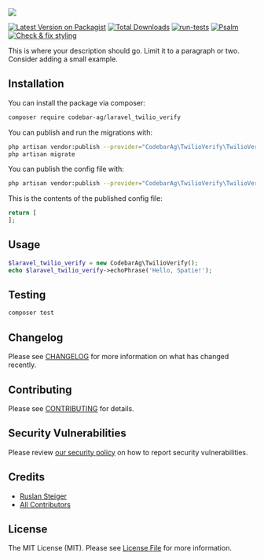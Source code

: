<img src="https://banners.beyondco.de/Laravel%20Twilio%20Verify.png?theme=light&packageManager=composer+require&packageName=codebar-ag%2Flaravel-twilio-verify&pattern=circuitBoard&style=style_2&description=An+opinionated+way+to+integrate+Twilio+Verify+with+Laravel&md=1&showWatermark=0&fontSize=150px&images=badge-check&widths=500&heights=500">

[![Latest Version on Packagist](https://img.shields.io/packagist/v/codebar-ag/laravel-twilio-verify.svg?style=flat-square)](https://packagist.org/packages/codebar-ag/laravel-twilio-verify)
[![Total Downloads](https://img.shields.io/packagist/dt/codebar-ag/laravel-twilio-verify.svg?style=flat-square)](https://packagist.org/packages/codebar-ag/laravel-twilio-verify)
[![run-tests](https://github.com/codebar-ag/laravel-twilio-verify/actions/workflows/run-tests.yml/badge.svg)](https://github.com/codebar-ag/laravel-twilio-verify/actions/workflows/run-tests.yml)
[![Psalm](https://github.com/codebar-ag/laravel-twilio-verify/actions/workflows/psalm.yml/badge.svg)](https://github.com/codebar-ag/laravel-twilio-verify/actions/workflows/psalm.yml)
[![Check & fix styling](https://github.com/codebar-ag/laravel-twilio-verify/actions/workflows/php-cs-fixer.yml/badge.svg)](https://github.com/codebar-ag/laravel-twilio-verify/actions/workflows/php-cs-fixer.yml)

This is where your description should go. Limit it to a paragraph or two. Consider adding a small example.

## Installation

You can install the package via composer:

```bash
composer require codebar-ag/laravel_twilio_verify
```

You can publish and run the migrations with:

```bash
php artisan vendor:publish --provider="CodebarAg\TwilioVerify\TwilioVerifyServiceProvider" --tag="laravel_twilio_verify-migrations"
php artisan migrate
```

You can publish the config file with:
```bash
php artisan vendor:publish --provider="CodebarAg\TwilioVerify\TwilioVerifyServiceProvider" --tag="laravel_twilio_verify-config"
```

This is the contents of the published config file:

```php
return [
];
```

## Usage

```php
$laravel_twilio_verify = new CodebarAg\TwilioVerify();
echo $laravel_twilio_verify->echoPhrase('Hello, Spatie!');
```

## Testing

```bash
composer test
```

## Changelog

Please see [CHANGELOG](CHANGELOG.md) for more information on what has changed recently.

## Contributing

Please see [CONTRIBUTING](.github/CONTRIBUTING.md) for details.

## Security Vulnerabilities

Please review [our security policy](../../security/policy) on how to report security vulnerabilities.

## Credits

- [Ruslan Steiger](https://github.com/SuddenlyRust)
- [All Contributors](../../contributors)

## License

The MIT License (MIT). Please see [License File](LICENSE.md) for more information.
